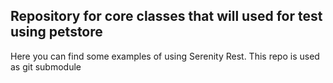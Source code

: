 ## Repository for core classes that will used for test using petstore 

Here you can find some examples of using Serenity Rest. This repo is used as git submodule